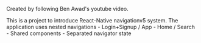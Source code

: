 Created by following Ben Awad's youtube video.

This is a project to introduce React-Native navigationv5 system.
The application uses nested navigations
    -   Login+Signup / App
        -   Home / Search
            -   Shared components
            -   Separated navigator state  